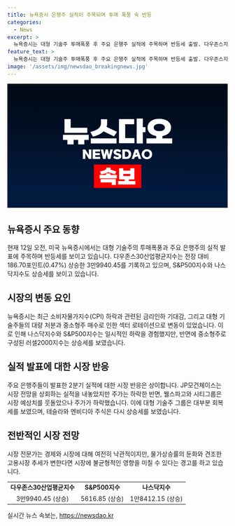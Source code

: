 ```yaml
---
title: 뉴욕증시 은행주 실적이 주목되며 투매 폭풍 속 반등
categories:
  - News
excerpt: >
  뉴욕증시는 대형 기술주 투매폭풍 후 주요 은행주 실적에 주목하며 반등세 출발. 다우존스지수 3만9940.45(↑0.47%), S&P500지수 5616.85(↑0.58%), 나스닥지수 1만8412.15(↑0.70%). 대형 기술주 롯에션, 나스닥지수 일시급락. 주요 은행주 2분기 실적 발표 기대. JP모건체이스, 웰스파고, 시티그룹 등 실적 공개. 대형 기술주 그룹 ‘매그니피센트7’ 회복세, 엔비디아, 애플, 알파벳 등 상승. 미 연준 의장의 연설과 러셀2000지수 상승 등 시장 변동성 지속.(150자)
feature_text: >
  뉴욕증시는 대형 기술주 투매폭풍 후 주요 은행주 실적에 주목하며 반등세 출발. 다우존스지수 3만9940.45(↑0.47%), S&P500지수 5616.85(↑0.58%), 나스닥지수 1만8412.15(↑0.70%). 대형 기술주 롯에션, 나스닥지수 일시급락. 주요 은행주 2분기 실적 발표 기대. JP모건체이스, 웰스파고, 시티그룹 등 실적 공개. 대형 기술주 그룹 ‘매그니피센트7’ 회복세, 엔비디아, 애플, 알파벳 등 상승. 미 연준 의장의 연설과 러셀2000지수 상승 등 시장 변동성 지속.(150자)
image: '/assets/img/newsdao_breakingnews.jpg'
---
```


<p><img src="/assets/img/newsdao_breakingnews.jpg" alt="flaretime 속보" /></p>

<h2 data-ke-size="size26">뉴욕증시 주요 동향</h2>

<p data-ke-size="size16">현재 12일 오전, 미국 뉴욕증시에서는 대형 기술주의 투매폭풍과 주요 은행주의 실적 발표에 주목하며 반등세를 보이고 있습니다. 다우존스30산업평균지수는 전장 대비 186.70포인트(0.47%) 상승한 3만9940.45를 기록하고 있으며, S&P500지수와 나스닥지수도 상승세를 보이고 있습니다.</p>

<h2 data-ke-size="size26">시장의 변동 요인</h2>

<p data-ke-size="size16">뉴욕증시는 최근 소비자물가지수(CPI) 하락과 관련된 금리인하 기대감, 그리고 대형 기술주들의 대량 처분과 중소형주 매수로 인한 섹터 로테이션으로 변동이 있었습니다. 이로 인해 나스닥지수와 S&P500지수는 일시적인 하락을 경험했지만, 반면에 중소형주로 구성된 러셀2000지수는 상승세를 보였습니다.</p>

<h2 data-ke-size="size26">실적 발표에 대한 시장 반응</h2>

<p data-ke-size="size16">주요 은행주들이 발표한 2분기 실적에 대한 시장 반응은 상이합니다. JP모건체이스는 시장 전망을 상회하는 실적을 내놓았지만 주가는 하락한 반면, 웰스파고와 시티그룹은 시장 예상치를 웃돌았으나 주가가 하락했습니다. 이에 대형 기술주 그룹은 대부분 회복세를 보였으며, 테슬라와 엔비디아 주식은 다시 상승세를 보였습니다.</p>

<h2 data-ke-size="size26">전반적인 시장 전망</h2>

<p data-ke-size="size16">시장 전문가는 경제와 시장에 대해 여전히 낙관적이지만, 물가상승률의 둔화와 견조한 고용시장 추세가 변한다면 시장에 불균형적인 영향을 미칠 수 있다는 경고를 하고 있습니다.</p>

<table>
  <tr>
    <td style="text-align: center; height: 17px;"><b>다우존스30산업평균지수</b></td>
    <td style="text-align: center; height: 17px;"><b>S&P500지수</b></td>
    <td style="text-align: center; height: 17px;"><b>나스닥지수</b></td>
  </tr>
  <tr>
    <td style="text-align: center; height: 17px;">3만9940.45 (상승)</td>
    <td style="text-align: center; height: 17px;">5616.85 (상승)</td>
    <td style="text-align: center; height: 17px;">1만8412.15 (상승)</td>
  </tr>
</table>
실시간 뉴스 속보는, <a href="https://newsdao.kr" rel="dofollow">https://newsdao.kr</a>


